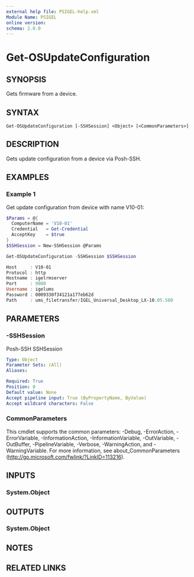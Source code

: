```yaml
---
external help file: PSIGEL-help.xml
Module Name: PSIGEL
online version:
schema: 2.0.0
---
```


# Get-OSUpdateConfiguration

## SYNOPSIS
Gets firmware from a device.

## SYNTAX

```
Get-OSUpdateConfiguration [-SSHSession] <Object> [<CommonParameters>]
```

## DESCRIPTION
Gets update configuration from a device via Posh-SSH.

## EXAMPLES

### Example 1

Get update configuration from device with name V10-01:

```powershell
$Params = @{
  ComputerName = 'V10-01'
  Credential   = Get-Credential
  AcceptKey    = $true
}
$SSHSession = New-SSHSession @Params

Get-OSUpdateConfiguration -SSHSession $SSHSession

Host     : V10-01
Protocol : http
Hostname : igelrmserver
Port     : 9080
Username : igelums
Password : 0009330f34121a177eb62d
Path     : ums_filetransfer/IGEL_Universal_Desktop_LX-10.05.500
```

## PARAMETERS

### -SSHSession
Posh-SSH SSHSession

```yaml
Type: Object
Parameter Sets: (All)
Aliases:

Required: True
Position: 0
Default value: None
Accept pipeline input: True (ByPropertyName, ByValue)
Accept wildcard characters: False
```

### CommonParameters
This cmdlet supports the common parameters: -Debug, -ErrorAction, -ErrorVariable, -InformationAction, -InformationVariable, -OutVariable, -OutBuffer, -PipelineVariable, -Verbose, -WarningAction, and -WarningVariable.
For more information, see about_CommonParameters (http://go.microsoft.com/fwlink/?LinkID=113216).

## INPUTS

### System.Object

## OUTPUTS

### System.Object
## NOTES

## RELATED LINKS
